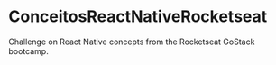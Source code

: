 # ConceitosReactNativeRocketseat

Challenge on React Native concepts from the Rocketseat GoStack bootcamp.
